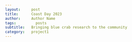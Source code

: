 ```yaml
---
layout:     post
title:      Coast Day 2023
author:     Author Name
tags: 		  posts
subtitle:  	Bringing blue crab research to the community
category:   project1
---
```

<!-- Start Writing Below in Markdown -->
